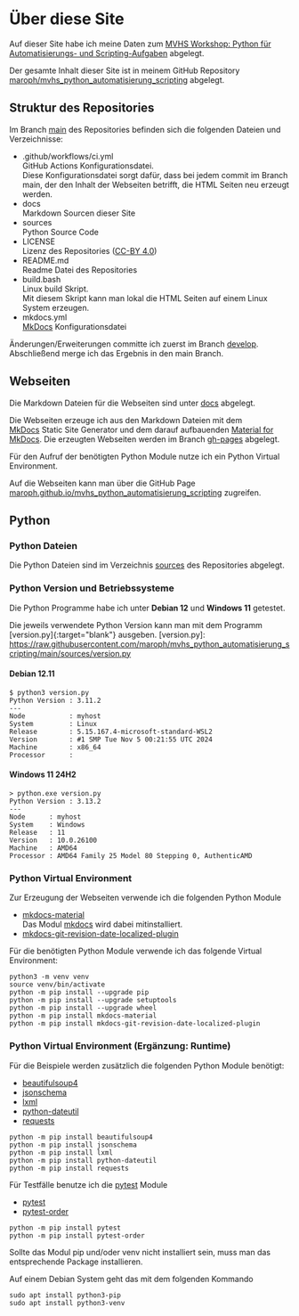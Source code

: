 # Über diese Site
Auf dieser Site habe ich meine Daten zum 
[MVHS Workshop: Python für Automatisierungs- und Scripting-Aufgaben](https://www.mvhs.de/kurse/online-programm/it-digitales/workshop-python-fuer-automatisierungs-und-scripting-aufgaben/online-kurs-460-C-U486390) 
abgelegt.

Der gesamte Inhalt dieser Site ist in meinem
GitHub Repository
[maroph/mvhs_python_automatisierung_scripting](https://github.com/maroph/mvhs_python_automatisierung_scripting/)
abgelegt.

## Struktur des Repositories
Im Branch 
[main](https://github.com/maroph/mvhs_python_automatisierung_scripting/tree/main) 
des Repositories befinden sich die folgenden
Dateien und Verzeichnisse:

* .github/workflows/ci.yml  
  GitHub Actions Konfigurationsdatei.  
  Diese Konfigurationsdatei sorgt dafür, dass bei
  jedem commit im Branch main, der den Inhalt der
  Webseiten betrifft, die HTML Seiten neu erzeugt
  werden.
* docs  
  Markdown Sourcen dieser Site
* sources  
  Python Source Code
* LICENSE  
  Lizenz des Repositories ([CC-BY 4.0](https://creativecommons.org/licenses/by/4.0/))
* README.md  
  Readme Datei des Repositories
* build.bash  
  Linux build Skript.  
  Mit diesem Skript kann man lokal die HTML Seiten
  auf einem Linux System erzeugen.
* mkdocs.yml  
  [MkDocs](https://www.mkdocs.org/) 
  Konfigurationsdatei

Änderungen/Erweiterungen committe ich zuerst im 
Branch 
[develop](https://github.com/maroph/mvhs_python_automatisierung_scripting/tree/develop). Abschließend merge ich das Ergebnis
in den main Branch.

## Webseiten
Die Markdown Dateien für die Webseiten sind unter 
[docs](https://github.com/maroph/mvhs_python_automatisierung_scripting/tree/main/docs)
abgelegt.

Die Webseiten erzeuge ich aus den Markdown
Dateien mit dem  
[MkDocs](https://www.mkdocs.org/) 
Static Site Generator und dem darauf aufbauenden 
[Material for MkDocs](https://squidfunk.github.io/mkdocs-material/). Die erzeugten Webseiten
werden im Branch 
[gh-pages](https://github.com/maroph/mvhs_python_automatisierung_scripting/tree/gh-pages)
abgelegt.

Für den Aufruf der benötigten Python Module 
nutze ich ein Python Virtual Environment.

Auf die Webseiten kann man über die GitHub Page 
[maroph.github.io/mvhs_python_automatisierung_scripting](https://maroph.github.io/mvhs_python_automatisierung_scripting/)
zugreifen.

## Python
### Python Dateien
Die Python Dateien sind im Verzeichnis 
[sources](https://github.com/maroph/mvhs_python_automatisierung_scripting/tree/main/sources)
des Repositories abgelegt.

### Python Version und Betriebssysteme
Die Python Programme habe ich unter __Debian 12__
und __Windows 11__ getestet.  

Die jeweils verwendete Python Version kann man mit
dem Programm 
[version.py]{:target="blank"}
ausgeben.
[version.py]: https://raw.githubusercontent.com/maroph/mvhs_python_automatisierung_scripting/main/sources/version.py


#### Debian 12.11
```
$ python3 version.py
Python Version : 3.11.2
---
Node           : myhost
System         : Linux
Release        : 5.15.167.4-microsoft-standard-WSL2
Version        : #1 SMP Tue Nov 5 00:21:55 UTC 2024
Machine        : x86_64
Processor      : 
```

#### Windows 11 24H2
```
> python.exe version.py
Python Version : 3.13.2
---
Node      : myhost
System    : Windows
Release   : 11
Version   : 10.0.26100
Machine   : AMD64
Processor : AMD64 Family 25 Model 80 Stepping 0, AuthenticAMD
```

### Python Virtual Environment
Zur Erzeugung der Webseiten verwende ich die 
folgenden Python Module

* [mkdocs-material](https://pypi.org/project/mkdocs-material/)  
  Das Modul [mkdocs](https://pypi.org/project/mkdocs/) wird dabei mitinstalliert.
* [mkdocs-git-revision-date-localized-plugin](https://pypi.org/project/mkdocs-git-revision-date-localized-plugin/)

Für die benötigten Python Module verwende ich das
folgende Virtual Environment:

```
python3 -m venv venv
source venv/bin/activate
python -m pip install --upgrade pip
python -m pip install --upgrade setuptools
python -m pip install --upgrade wheel
python -m pip install mkdocs-material
python -m pip install mkdocs-git-revision-date-localized-plugin
```

### Python Virtual Environment (Ergänzung: Runtime)
Für die Beispiele werden zusätzlich die
folgenden Python Module benötigt:

* [beautifulsoup4](https://pypi.org/project/beautifulsoup4/)
* [jsonschema](https://pypi.org/project/jsonschema/)
* [lxml](https://pypi.org/project/lxml/)
* [python-dateutil](https://pypi.org/project/python-dateutil/)
* [requests](https://pypi.org/project/requests/)

```
python -m pip install beautifulsoup4
python -m pip install jsonschema
python -m pip install lxml
python -m pip install python-dateutil
python -m pip install requests
```


Für Testfälle benutze ich die 
[pytest](https://docs.pytest.org/en/stable/)
Module

* [pytest](https://pypi.org/project/pytest/)
* [pytest-order](https://pypi.org/project/pytest-order/)

```
python -m pip install pytest
python -m pip install pytest-order
```

Sollte das Modul pip und/oder venv nicht 
installiert sein, muss man das entsprechende 
Package installieren.

Auf einem Debian System geht das mit dem folgenden
Kommando

    sudo apt install python3-pip
    sudo apt install python3-venv
